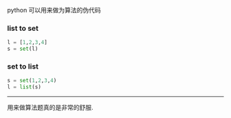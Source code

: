 python 可以用来做为算法的伪代码

### list to set
```python
l = [1,2,3,4]
s = set(l)
```

### set to list
```python
s = set(1,2,3,4)
l = list(s)
```

---

用来做算法题真的是非常的舒服.
